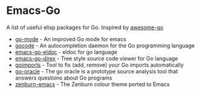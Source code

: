 # Emacs-Go

A list of useful elisp packages for Go. Inspired by [awesome-go](https://github.com/avelino/awesome-go)

* [go-mode](https://github.com/dominikh/go-mode.el) - An improved Go mode for emacs
* [gocode](https://github.com/nsf/gocode) - An autocompletion daemon for the Go programming language
* [emacs-go-eldoc](https://github.com/syohex/emacs-go-eldoc) - eldoc for go language
* [emacs-go-direx](https://github.com/syohex/emacs-go-direx) - Tree style source code viewer for Go language
* [goimports](https://github.com/bradfitz/goimports) - Tool to fix (add, remove) your Go imports automatically
* [go-oracle](https://code.google.com/p/go/source/browse?repo=tools#hg%2Foracle) - The go oracle is a prototype source analysis tool that answers questions about Go programs
* [zenburn-emacs](https://github.com/bbatsov/zenburn-emacs) - The Zenburn colour theme ported to Emacs
